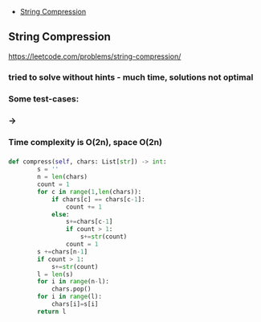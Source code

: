 + [String Compression](#string-compression)

## String Compression

https://leetcode.com/problems/string-compression/

### tried to solve without hints - much time, solutions not optimal
### Some test-cases:
###  -> 
### 
### 
###
### Time complexity is O(2n), space O(2n) 
### 


```python
def compress(self, chars: List[str]) -> int:
        s = ''
        n = len(chars)
        count = 1
        for c in range(1,len(chars)):
            if chars[c] == chars[c-1]:
                count += 1
            else:
                s+=chars[c-1]
                if count > 1:
                    s+=str(count)
                count = 1
        s +=chars[n-1]
        if count > 1:
            s+=str(count)
        l = len(s)
        for i in range(n-l):
            chars.pop()
        for i in range(l):
            chars[i]=s[i]
        return l

```
